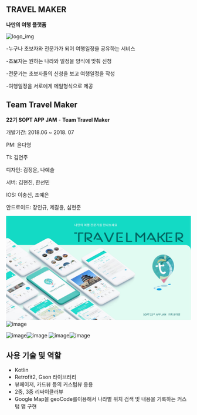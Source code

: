 ## TRAVEL MAKER

**나만의 여행 플랫폼** 

![logo_img](https://user-images.githubusercontent.com/49789734/62843092-35aabc00-bcf2-11e9-8b5b-f78141922d85.png)



-누구나 초보자와 전문가가 되어 여행일정을 공유하는 서비스

-초보자는 원하는 나라와 일정을 양식에 맞춰 신청

-전문가는 초보자들의 신청을 보고 여행일정을 작성 

 -여행일정을 서로에게 메일형식으로 제공



## Team Travel Maker

**22기 SOPT APP JAM** - **Team Travel Maker**

개발기간: 2018.06 ~ 2018. 07

PM: 윤다영

TI: 김연주

디자인: 김정운, 나예슬

서버: 김현진, 한선민

IOS: 이충신, 조예은 

안드로이드: 장인규, 제갈윤, 심현준  



![ReadMe](./ReadMe.jpg)
![image](https://user-images.githubusercontent.com/49789734/62842556-f4b0a880-bced-11e9-9916-43df8a9e46b3.png)


![image](https://user-images.githubusercontent.com/49789734/62842560-fd08e380-bced-11e9-8105-b2b899a61d00.png)![image](https://user-images.githubusercontent.com/49789734/62842565-02662e00-bcee-11e9-9550-5d8b9371d3dd.png)
![image](https://user-images.githubusercontent.com/49789734/62842567-06924b80-bcee-11e9-81cd-d7aabe50c547.png)![image](https://user-images.githubusercontent.com/49789734/62842576-0b56ff80-bcee-11e9-92a4-e8c44c994344.png)



## 사용 기술 및 역할

- Kotlin
- Retrofit2, Gson 라이브러리 
- 뷰페이저, 카드뷰 등의 커스텀뷰 응용
- 2중, 3중 리싸이클러뷰 
- Google Map을 geoCode를이용해서 나라별 위치 검색 및 내용을 기록하는 커스텀 맵 구현 